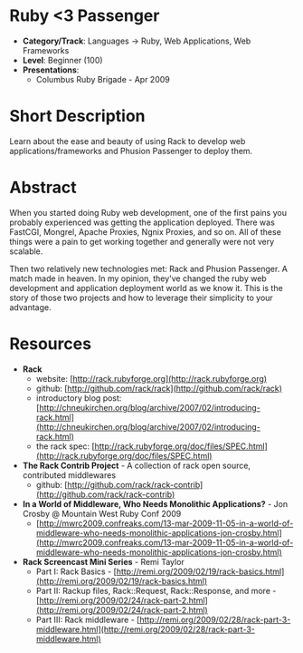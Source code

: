 # Ruby <3 Passenger

* **Category/Track**: Languages -> Ruby, Web Applications, Web Frameworks
* **Level**: Beginner (100)
* **Presentations**:
  * Columbus Ruby Brigade - Apr 2009

# Short Description

Learn about the ease and beauty of using Rack to develop web applications/frameworks and Phusion Passenger to deploy them.

# Abstract

When you started doing Ruby web development, one of the first pains you probably experienced was getting the application deployed. There was FastCGI, Mongrel, Apache Proxies, Ngnix Proxies, and so on. All of these things were a pain to get working together and generally were not very scalable. 

Then two relatively new technologies met: Rack and Phusion Passenger. A match made in heaven. In my opinion, they've changed the ruby web development and application deployment world as we know it. This is the story of those two projects and how to leverage their simplicity to your advantage.

# Resources

* **Rack**
  * website: [http://rack.rubyforge.org](http://rack.rubyforge.org)
  * github: [http://github.com/rack/rack](http://github.com/rack/rack)
  * introductory blog post: [http://chneukirchen.org/blog/archive/2007/02/introducing-rack.html](http://chneukirchen.org/blog/archive/2007/02/introducing-rack.html)
  * the rack spec: [http://rack.rubyforge.org/doc/files/SPEC.html](http://rack.rubyforge.org/doc/files/SPEC.html)
* **The Rack Contrib Project** - A collection of rack open source, contributed middlewares
  * github: [http://github.com/rack/rack-contrib](http://github.com/rack/rack-contrib)
* **In a World of Middleware, Who Needs Monolithic Applications?** - Jon Crosby @ Mountain West Ruby Conf 2009
  * [http://mwrc2009.confreaks.com/13-mar-2009-11-05-in-a-world-of-middleware-who-needs-monolithic-applications-jon-crosby.html](http://mwrc2009.confreaks.com/13-mar-2009-11-05-in-a-world-of-middleware-who-needs-monolithic-applications-jon-crosby.html)
* **Rack Screencast Mini Series** - Remi Taylor
  * Part I: Rack Basics - [http://remi.org/2009/02/19/rack-basics.html](http://remi.org/2009/02/19/rack-basics.html)
  * Part II: Rackup files, Rack::Request, Rack::Response, and more -  [http://remi.org/2009/02/24/rack-part-2.html](http://remi.org/2009/02/24/rack-part-2.html)
  * Part III: Rack middleware - [http://remi.org/2009/02/28/rack-part-3-middleware.html](http://remi.org/2009/02/28/rack-part-3-middleware.html)
